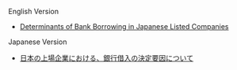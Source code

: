 English Version
- [Determinants of Bank Borrowing in Japanese Listed Companies](https://shokubohcm.medium.com/determinants-of-bank-borrowing-in-japanese-listed-companies-cc10c3d3995d)

Japanese Version
- [日本の上場企業における、銀行借入の決定要因について](https://note.com/shokubohcm/n/n5f5b0c045eea)
